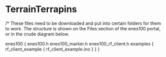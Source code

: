 # TerrainTerrapins
/*
These files need to be downloaded and put into certain folders for them to work.
The structure is shown on the Files section of the enes100 portal, or in the crude diagram below.

enes100
  {
    enes100.h
    enes100_marker.h
    enes100_rf_client.h
    examples
      {
      rf_client_example
        {
          rf_client_example.ino
        }
      }
  }

